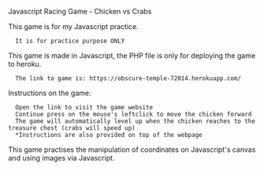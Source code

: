 Javascript Racing Game - Chicken vs Crabs

This game is for my Javascript practice. 

      It is for practice purpose ONLY
      
This game is made in Javascript, the PHP file is only for deploying the game to heroku.

      The link to game is: https://obscure-temple-72014.herokuapp.com/
      
Instructions on the game:

      Open the link to visit the game website
      Continue press on the mouse's leftclick to move the chicken forward
      The game will automatically level up when the chicken reaches to the treasure chest (crabs will speed up)    
      *Instructions are also provided on top of the webpage

This game practises the manipulation of coordinates on Javascript's canvas and using images via Javascript. 
      
